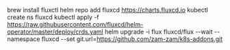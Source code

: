 brew install fluxctl
helm repo add fluxcd https://charts.fluxcd.io
kubectl create ns fluxcd
kubectl apply -f https://raw.githubusercontent.com/fluxcd/helm-operator/master/deploy/crds.yaml
helm upgrade -i flux fluxcd/flux --wait --namespace fluxcd  --set git.url=https://github.com/zam-zam/k8s-addons.git
